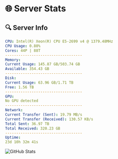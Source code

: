 # 🌐 Server Stats
## 🔍 Server Info
```yaml
CPU: Intel(R) Xeon(R) CPU E5-2699 v4 @ 1379.48MHz
CPU Usage: 0.80%
Cores: 44P | 88T
-----------------------------------
Memory:
Current Usage: 145.87 GB/503.74 GB
Available: 354.43 GB
-----------------------------------
Disk:
Current Usage: 63.96 GB/1.71 TB
Free: 1.56 TB
-----------------------------------
GPU:
No GPU detected
-----------------------------------
Network:
Current Transfer (Sent): 19.79 MB/s
Current Transfer (Received): 130.57 KB/s
Total Sent: 36.97 TB
Total Received: 320.23 GB
-----------------------------------
Uptime:
23d 10h 32m 41s
```
![GitHub Stats](https://img.shields.io/badge/Updated-2025-03-31_07:55:30-blue)